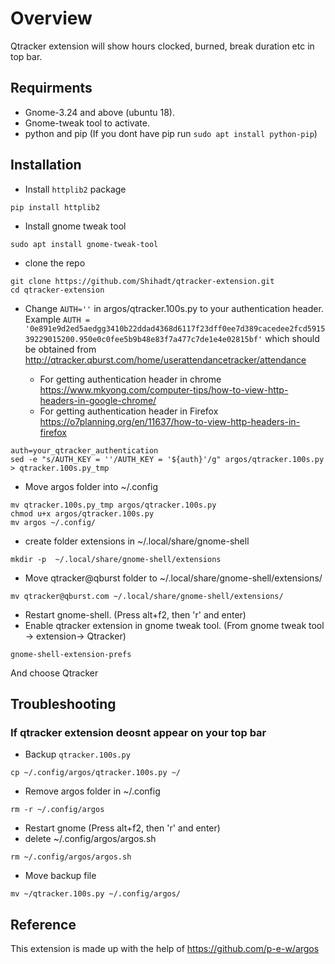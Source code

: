 # Overview

Qtracker extension will show hours clocked, burned, break duration etc in top bar.

## Requirments
- Gnome-3.24 and above (ubuntu 18).
- Gnome-tweak tool to activate.
- python and pip (If you dont have pip run ```sudo apt install python-pip```)

## Installation

- Install ```httplib2``` package
```
pip install httplib2
```
- Install gnome tweak tool
```
sudo apt install gnome-tweak-tool
```
- clone the repo
```
git clone https://github.com/Shihadt/qtracker-extension.git
cd qtracker-extension
```

- Change ```AUTH=''``` in argos/qtracker.100s.py to your authentication header. Example ```AUTH = '0e891e9d2ed5aedgg3410b22ddad4368d6117f23dff0ee7d389cacedee2fcd591539229015200.950e0c0fee5b9b48e83f7a477c7de1e4e02815bf'``` which should be obtained from <http://qtracker.qburst.com/home/userattendancetracker/attendance>

	- For getting authentication header in chrome <https://www.mkyong.com/computer-tips/how-to-view-http-headers-in-google-chrome/>
	- For getting authentication header in Firefox <https://o7planning.org/en/11637/how-to-view-http-headers-in-firefox>
```
auth=your_qtracker_authentication
sed -e "s/AUTH_KEY = ''/AUTH_KEY = '${auth}'/g" argos/qtracker.100s.py > qtracker.100s.py_tmp
```
- Move argos folder into ~/.config
```
mv qtracker.100s.py_tmp argos/qtracker.100s.py
chmod u+x argos/qtracker.100s.py
mv argos ~/.config/
```
- create folder extensions in  ~/.local/share/gnome-shell
```
mkdir -p  ~/.local/share/gnome-shell/extensions
```
- Move qtracker@qburst folder to ~/.local/share/gnome-shell/extensions/
```
mv qtracker@qburst.com ~/.local/share/gnome-shell/extensions/
```
- Restart gnome-shell. (Press alt+f2, then 'r' and enter)
- Enable qtracker extension in gnome tweak tool. (From gnome tweak tool -> extension-> Qtracker)
```
gnome-shell-extension-prefs
```
And choose Qtracker

## Troubleshooting

### If qtracker extension deosnt appear on your top bar

- Backup ```qtracker.100s.py```
```
cp ~/.config/argos/qtracker.100s.py ~/
```
- Remove argos folder in ~/.config
```
rm -r ~/.config/argos
```
- Restart gnome (Press alt+f2, then 'r' and enter)
- delete ~/.config/argos/argos.sh
```
rm ~/.config/argos/argos.sh
```
- Move backup file
```
mv ~/qtracker.100s.py ~/.config/argos/
```

## Reference
This extension is made up with the help of https://github.com/p-e-w/argos
